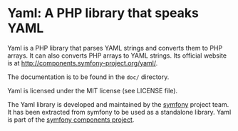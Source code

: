 Yaml: A PHP library that speaks YAML
============================================

Yaml is a PHP library that parses YAML strings and converts them to
PHP arrays. It can also converts PHP arrays to YAML strings. Its official
website is at http://components.symfony-project.org/yaml/.

The documentation is to be found in the `doc/` directory.

Yaml is licensed under the MIT license (see LICENSE file).

The Yaml library is developed and maintained by the
[symfony](http://www.symfony-project.org/) project team. It has been extracted
from symfony to be used as a standalone library. Yaml is part of the
[symfony components project](http://components.symfony-project.org/).

